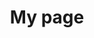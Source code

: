 ---
title: My page
type: landing

sections:
  - block: markdown
    content:
      title: 네트워크 가상화
      text: |
        # NFV & MEC

  - block: slider
    content:
      slides:
        - title: <span style="font-size:70%">Network Function Virtualization</span>
          content: <span style="font-size:70%">NFV</span>
          align: center
          background:
            image:
              filename: NFV(unsplash).jpg
            brightness: 0.4
            position: center
            color: '#000'
        - title: <span style="font-size:70%">Software-Defined Networking</span>
          content: <span style="font-size:70%">SDN</span>
          align: center
          background:
            image:
              filename: SDN(unsplash).jpg
            brightness: 0.4
            position: center
            color: '#000'
        - title: <span style="font-size:70%">Virtual Network Functions</span>
          content: <span style="font-size:70%">VNF</span>
          align: center
          background:
            image:
              filename: VNF(unsplash).jpg
            brightness: 0.4
            position: center
            color: '#000'
        - title: <span style="font-size:70%">Multi-access Edge Computing</span>
          content: <span style="font-size:70%">MEC / Cloud</span>
          align: center
          background:
            image:
              filename: cloud(unsplash).jpg
            brightness: 0.4
            position: center
            color: '#000'
    design:
      slide_height: '500px'
      is_fullscreen: false
      loop: true
      interval: 3000

  - block: markdown
    content:
      title: ''
      subtitle: ''
      text: |
        ## 소개
        네트워크 가상화와 멀티 액세스 엣지 컴퓨팅(MEC)은 현대 네트워크 인프라의 핵심 요소로, 더 유연하고 효율적이며 지능적인 네트워크 구축을 가능하게 합니다.

        - **네트워크 가상화**: 물리적 네트워크 자원을 소프트웨어로 추상화
        - **MEC**: 네트워크 엣지에서 컴퓨팅 능력을 제공하여 지연 시간 감소 및 성능 향상

        <br><br>

        ## 1. 핵심 개념
        1. **네트워크 가상화**
          - NFV (Network Function Virtualization)
          - SDN (Software-Defined Networking)
          - VNF (Virtual Network Functions)

          <br>

        2. **멀티 액세스 엣지 컴퓨팅**
          - Edge Data Centers
          - Low-latency Applications

        <br>

        3. **관련 기술**
          - 5G 및 Beyond 5G 네트워크
          - 네트워크 슬라이싱
          - 클라우드 네이티브 네트워킹

        <br><br><br>

        ## 2. 기술 필요성
        1. **유연성 향상**
          - 동적 리소스 할당
          - 서비스 배포 시간 단축

          <br>

        2. **비용 효율성**
          - CAPEX 및 OPEX 감소
          - 하드웨어 종속성 감소

          <br>

        3. **성능 최적화**
          - 지연 시간 감소
          - 대역폭 사용 효율화

          <br>

        4. **혁신 가속화**
          - 새로운 서비스 신속 출시
          - 사용자 맞춤형 네트워크 서비스

        <br><br><br>

        ## 3. 적용 분야
        - **스마트 시티**: 실시간 교통 관리, 에너지 그리드 최적화
        - **산업 자동화**: 스마트 팩토리, 예측 유지보수
        - **증강/가상 현실**: 몰입형 게임, 원격 협업
        - **자율 주행**: 차량 간 통신, 실시간 경로 최적화
        - **헬스케어**: 원격 진료, 실시간 환자 모니터링

        <br><br><br>

        ## 4. 기술 아키텍처
        ![NV and MEC Architecture](nv-mec-tech-architecture.png)

        <br><br><br>

        ## 5. 주요 기술 동향
        1. **AI/ML 통합**: 네트워크 자동화 및 최적화
        2. **엣지 AI**: 분산 학습 및 추론
        3. **양자 네트워킹**: 초고속, 초안전 통신
        4. **그린 네트워킹**: 에너지 효율적인 네트워크 설계

        <br><br><br>

        ## 6. 도전 과제
        - **보안 및 프라이버시**: 분산 환경에서의 데이터 보호
        - **표준화**: 다양한 벤더 및 기술 간 상호운용성
        - **복잡성 관리**: 분산 시스템의 효율적 운영 및 관리
        - **스킬 갭**: 새로운 기술에 대한 전문 인력 양성

        <br><br><br>

        ## 7. 학습 리소스
        1. **기술 문서**
          - ETSI MEC 백서
          - ONF (Open Networking Foundation) SDN 아키텍처

        2. **컨퍼런스 및 워크샵**
          - MEC World Congress
          - Open Networking Summit

        3. **오픈소스 프로젝트**
          - ONAP (Open Network Automation Platform)
          - Open Edge Computing Initiative

        <br><br><br>

        ## 8. 미래 전망
        - 6G 네트워크와의 통합
        - 우주 인터넷 구축을 위한 핵심 기술로 발전
        - 양자 컴퓨팅과의 융합을 통한 초고속, 초안전 네트워크 구현

        <br><br><br>

        "네트워크 가상화와 MEC는 단순한 기술 이상의 의미를 갖습니다. 이는 우리가 세상과 상호작용하는 방식을 근본적으로 변화시킬 수 있는 혁명적인 패러다임입니다. 이 분야에 대한 깊이 있는 이해는 미래 네트워크 혁신의 핵심이 될 것입니다."
---